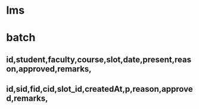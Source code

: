 # lms

# batch
## id,student,faculty,course,slot,date,present,reason,approved,remarks,
## id,sid,fid,cid,slot_id,createdAt,p,reason,approved,remarks,